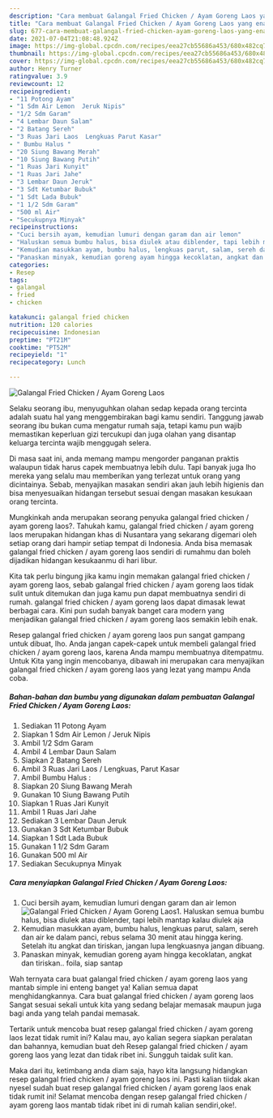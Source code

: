 ```yaml
---
description: "Cara membuat Galangal Fried Chicken / Ayam Goreng Laos yang enak Untuk Jualan"
title: "Cara membuat Galangal Fried Chicken / Ayam Goreng Laos yang enak Untuk Jualan"
slug: 677-cara-membuat-galangal-fried-chicken-ayam-goreng-laos-yang-enak-untuk-jualan
date: 2021-07-04T21:08:48.924Z
image: https://img-global.cpcdn.com/recipes/eea27cb55686a453/680x482cq70/galangal-fried-chicken-ayam-goreng-laos-foto-resep-utama.jpg
thumbnail: https://img-global.cpcdn.com/recipes/eea27cb55686a453/680x482cq70/galangal-fried-chicken-ayam-goreng-laos-foto-resep-utama.jpg
cover: https://img-global.cpcdn.com/recipes/eea27cb55686a453/680x482cq70/galangal-fried-chicken-ayam-goreng-laos-foto-resep-utama.jpg
author: Henry Turner
ratingvalue: 3.9
reviewcount: 12
recipeingredient:
- "11 Potong Ayam"
- "1 Sdm Air Lemon  Jeruk Nipis"
- "1/2 Sdm Garam"
- "4 Lembar Daun Salam"
- "2 Batang Sereh"
- "3 Ruas Jari Laos  Lengkuas Parut Kasar"
- " Bumbu Halus "
- "20 Siung Bawang Merah"
- "10 Siung Bawang Putih"
- "1 Ruas Jari Kunyit"
- "1 Ruas Jari Jahe"
- "3 Lembar Daun Jeruk"
- "3 Sdt Ketumbar Bubuk"
- "1 Sdt Lada Bubuk"
- "1 1/2 Sdm Garam"
- "500 ml Air"
- "Secukupnya Minyak"
recipeinstructions:
- "Cuci bersih ayam, kemudian lumuri dengan garam dan air lemon"
- "Haluskan semua bumbu halus, bisa diulek atau diblender, tapi lebih mantap kalau diulek aja"
- "Kemudian masukkan ayam, bumbu halus, lengkuas parut, salam, sereh dan air ke dalam panci, rebus selama 30 menit atau hingga kering. Setelah itu angkat dan tiriskan, jangan lupa lengkuasnya jangan dibuang."
- "Panaskan minyak, kemudian goreng ayam hingga kecoklatan, angkat dan tiriskan.. foila, siap santap"
categories:
- Resep
tags:
- galangal
- fried
- chicken

katakunci: galangal fried chicken 
nutrition: 120 calories
recipecuisine: Indonesian
preptime: "PT21M"
cooktime: "PT52M"
recipeyield: "1"
recipecategory: Lunch

---
```



![Galangal Fried Chicken / Ayam Goreng Laos](https://img-global.cpcdn.com/recipes/eea27cb55686a453/680x482cq70/galangal-fried-chicken-ayam-goreng-laos-foto-resep-utama.jpg)

Selaku seorang ibu, menyuguhkan olahan sedap kepada orang tercinta adalah suatu hal yang menggembirakan bagi kamu sendiri. Tanggung jawab seorang ibu bukan cuma mengatur rumah saja, tetapi kamu pun wajib memastikan keperluan gizi tercukupi dan juga olahan yang disantap keluarga tercinta wajib menggugah selera.

Di masa  saat ini, anda memang mampu mengorder panganan praktis walaupun tidak harus capek membuatnya lebih dulu. Tapi banyak juga lho mereka yang selalu mau memberikan yang terlezat untuk orang yang dicintainya. Sebab, menyajikan masakan sendiri akan jauh lebih higienis dan bisa menyesuaikan hidangan tersebut sesuai dengan masakan kesukaan orang tercinta. 



Mungkinkah anda merupakan seorang penyuka galangal fried chicken / ayam goreng laos?. Tahukah kamu, galangal fried chicken / ayam goreng laos merupakan hidangan khas di Nusantara yang sekarang digemari oleh setiap orang dari hampir setiap tempat di Indonesia. Anda bisa memasak galangal fried chicken / ayam goreng laos sendiri di rumahmu dan boleh dijadikan hidangan kesukaanmu di hari libur.

Kita tak perlu bingung jika kamu ingin memakan galangal fried chicken / ayam goreng laos, sebab galangal fried chicken / ayam goreng laos tidak sulit untuk ditemukan dan juga kamu pun dapat membuatnya sendiri di rumah. galangal fried chicken / ayam goreng laos dapat dimasak lewat berbagai cara. Kini pun sudah banyak banget cara modern yang menjadikan galangal fried chicken / ayam goreng laos semakin lebih enak.

Resep galangal fried chicken / ayam goreng laos pun sangat gampang untuk dibuat, lho. Anda jangan capek-capek untuk membeli galangal fried chicken / ayam goreng laos, karena Anda mampu membuatnya ditempatmu. Untuk Kita yang ingin mencobanya, dibawah ini merupakan cara menyajikan galangal fried chicken / ayam goreng laos yang lezat yang mampu Anda coba.

<!--inarticleads1-->

##### Bahan-bahan dan bumbu yang digunakan dalam pembuatan Galangal Fried Chicken / Ayam Goreng Laos:

1. Sediakan 11 Potong Ayam
1. Siapkan 1 Sdm Air Lemon / Jeruk Nipis
1. Ambil 1/2 Sdm Garam
1. Ambil 4 Lembar Daun Salam
1. Siapkan 2 Batang Sereh
1. Ambil 3 Ruas Jari Laos / Lengkuas, Parut Kasar
1. Ambil  Bumbu Halus :
1. Siapkan 20 Siung Bawang Merah
1. Gunakan 10 Siung Bawang Putih
1. Siapkan 1 Ruas Jari Kunyit
1. Ambil 1 Ruas Jari Jahe
1. Sediakan 3 Lembar Daun Jeruk
1. Gunakan 3 Sdt Ketumbar Bubuk
1. Siapkan 1 Sdt Lada Bubuk
1. Gunakan 1 1/2 Sdm Garam
1. Gunakan 500 ml Air
1. Sediakan Secukupnya Minyak




<!--inarticleads2-->

##### Cara menyiapkan Galangal Fried Chicken / Ayam Goreng Laos:

1. Cuci bersih ayam, kemudian lumuri dengan garam dan air lemon
<img src="https://img-global.cpcdn.com/steps/d254b4e747f4bfbe/160x128cq70/galangal-fried-chicken-ayam-goreng-laos-langkah-memasak-1-foto.jpg" alt="Galangal Fried Chicken / Ayam Goreng Laos">1. Haluskan semua bumbu halus, bisa diulek atau diblender, tapi lebih mantap kalau diulek aja
1. Kemudian masukkan ayam, bumbu halus, lengkuas parut, salam, sereh dan air ke dalam panci, rebus selama 30 menit atau hingga kering. Setelah itu angkat dan tiriskan, jangan lupa lengkuasnya jangan dibuang.
1. Panaskan minyak, kemudian goreng ayam hingga kecoklatan, angkat dan tiriskan.. foila, siap santap




Wah ternyata cara buat galangal fried chicken / ayam goreng laos yang mantab simple ini enteng banget ya! Kalian semua dapat menghidangkannya. Cara buat galangal fried chicken / ayam goreng laos Sangat sesuai sekali untuk kita yang sedang belajar memasak maupun juga bagi anda yang telah pandai memasak.

Tertarik untuk mencoba buat resep galangal fried chicken / ayam goreng laos lezat tidak rumit ini? Kalau mau, ayo kalian segera siapkan peralatan dan bahannya, kemudian buat deh Resep galangal fried chicken / ayam goreng laos yang lezat dan tidak ribet ini. Sungguh taidak sulit kan. 

Maka dari itu, ketimbang anda diam saja, hayo kita langsung hidangkan resep galangal fried chicken / ayam goreng laos ini. Pasti kalian tiidak akan nyesel sudah buat resep galangal fried chicken / ayam goreng laos enak tidak rumit ini! Selamat mencoba dengan resep galangal fried chicken / ayam goreng laos mantab tidak ribet ini di rumah kalian sendiri,oke!.

